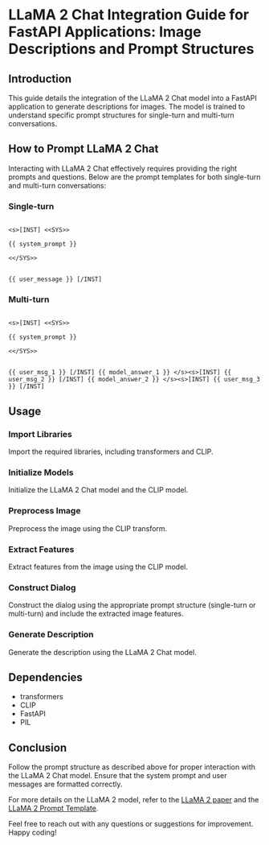 # LLaMA 2 Chat Integration Guide for FastAPI Applications: Image Descriptions and Prompt Structures

## Introduction

This guide details the integration of the LLaMA 2 Chat model into a FastAPI application to generate descriptions for images. The model is trained to understand specific prompt structures for single-turn and multi-turn conversations.

## How to Prompt LLaMA 2 Chat

Interacting with LLaMA 2 Chat effectively requires providing the right prompts and questions. Below are the prompt templates for both single-turn and multi-turn conversations:

### Single-turn

```plaintext

<s>[INST] <<SYS>>

{{ system_prompt }}

<</SYS>>


{{ user_message }} [/INST]

```

### Multi-turn

```plaintext

<s>[INST] <<SYS>>

{{ system_prompt }}

<</SYS>>


{{ user_msg_1 }} [/INST] {{ model_answer_1 }} </s><s>[INST] {{ user_msg_2 }} [/INST] {{ model_answer_2 }} </s><s>[INST] {{ user_msg_3 }} [/INST]

```

## Usage

### Import Libraries

Import the required libraries, including transformers and CLIP.

### Initialize Models

Initialize the LLaMA 2 Chat model and the CLIP model.

### Preprocess Image

Preprocess the image using the CLIP transform.

### Extract Features

Extract features from the image using the CLIP model.

### Construct Dialog

Construct the dialog using the appropriate prompt structure (single-turn or multi-turn) and include the extracted image features.

### Generate Description

Generate the description using the LLaMA 2 Chat model.

## Dependencies

- transformers
- CLIP
- FastAPI
- PIL

## Conclusion

Follow the prompt structure as described above for proper interaction with the LLaMA 2 Chat model. Ensure that the system prompt and user messages are formatted correctly.

For more details on the LLaMA 2 model, refer to the [LLaMA 2 paper](#) and the [LLaMA 2 Prompt Template](#).

Feel free to reach out with any questions or suggestions for improvement. Happy coding!
